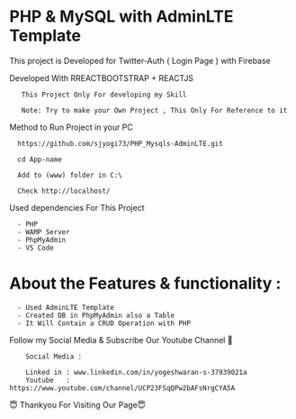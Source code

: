 # PHP & MySQL with AdminLTE Template

This project is Developed for Twitter-Auth ( Login Page ) with Firebase

Developed With RREACTBOOTSTRAP  + REACTJS 
        
       
       This Project Only For developing my Skill
       
       Note: Try to make your Own Project , This Only For Reference to it

 
 Method to Run Project in your PC
       
       
      https://github.com/sjyogi73/PHP_Mysqls-AdminLTE.git
      
      cd App-name
      
      Add to (www) folder in C:\
  
      Check http://localhost/

     
Used dependencies For This Project
 
      - PHP
      - WAMP Server
      - PhpMyAdmin
      - VS Code
 


# About the Features & functionality :

      - Used AdminLTE Template
      - Created DB in PhpMyAdmin also a Table
      - It Will Contain a CRUD Operation with PHP




Follow my Social Media & Subscribe Our Youtube Channel 🙏


        Social Media :

        Linked in : www.linkedin.com/in/yogeshwaran-s-37939021a
        Youtube   : https://www.youtube.com/channel/UCP23FSqQPw2bAFsNrgCYA5A
        
                   
😇 Thankyou For Visiting Our Page😇
